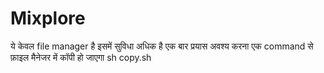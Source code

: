 # Mixplore
ये केवल file manager है इसमें सुविधा अधिक है एक बार प्रयास अवश्य करना एक command से फ़ाइल मैनेजर में कॉपी हो जाएगा sh copy.sh
